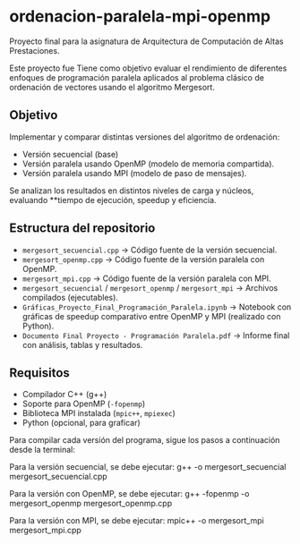 # ordenacion-paralela-mpi-openmp
Proyecto final para la asignatura de Arquitectura de Computación de Altas Prestaciones.

Este proyecto fue Tiene como objetivo evaluar el rendimiento de diferentes enfoques de programación paralela aplicados al problema clásico de ordenación de vectores usando el algoritmo Mergesort.

##  Objetivo

Implementar y comparar distintas versiones del algoritmo de ordenación:
- Versión secuencial (base)
- Versión paralela usando OpenMP (modelo de memoria compartida).
- Versión paralela usando MPI (modelo de paso de mensajes).

Se analizan los resultados en distintos niveles de carga y núcleos, evaluando **tiempo de ejecución, speedup y eficiencia.

## Estructura del repositorio

- `mergesort_secuencial.cpp` → Código fuente de la versión secuencial.
- `mergesort_openmp.cpp` → Código fuente de la versión paralela con OpenMP.
- `mergesort_mpi.cpp` → Código fuente de la versión paralela con MPI.
- `mergesort_secuencial` / `mergesort_openmp` / `mergesort_mpi` → Archivos compilados (ejecutables).
- `Gráficas_Proyecto_Final_Programación_Paralela.ipynb` → Notebook con gráficas de speedup comparativo entre OpenMP y MPI (realizado con Python).
- `Documento Final Proyecto - Programación Paralela.pdf` → Informe final con análisis, tablas y resultados.


## Requisitos

- Compilador C++ (g++)
- Soporte para OpenMP (`-fopenmp`)
- Biblioteca MPI instalada (`mpic++`, `mpiexec`)
- Python (opcional, para graficar)

Para compilar cada versión del programa, sigue los pasos a continuación desde la terminal:

Para la versión secuencial, se debe ejecutar:
g++ -o mergesort_secuencial mergesort_secuencial.cpp

Para la versión con OpenMP, se debe ejecutar:
g++ -fopenmp -o mergesort_openmp mergesort_openmp.cpp

Para la versión con MPI, se debe ejecutar:
mpic++ -o mergesort_mpi mergesort_mpi.cpp
